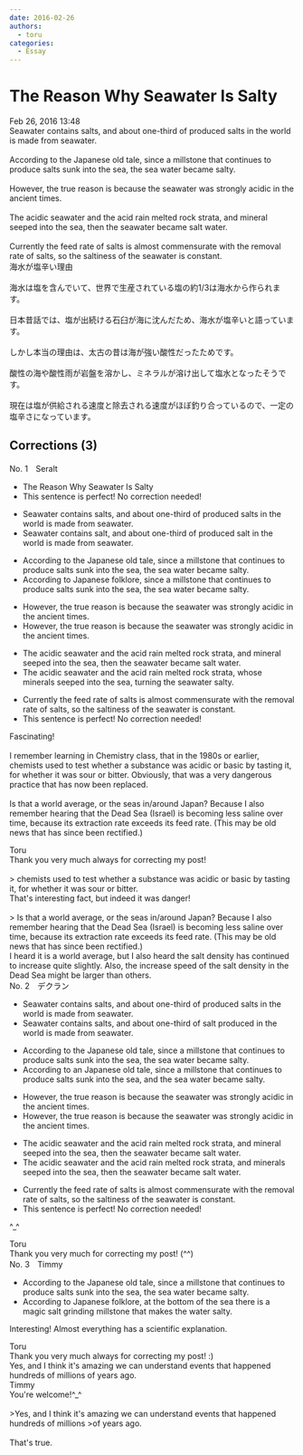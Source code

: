 ```yaml
---
date: 2016-02-26
authors:
  - toru
categories:
  - Essay
---
```


<h1 id="subject_show">The Reason Why Seawater Is Salty</h1>
<div class="date">Feb 26, 2016 13:48</div>
<div id="post"><div id="body_show_ori">
Seawater contains salts, and about one-third of produced salts in the world is made from seawater.<br/><br/>According to the Japanese old tale, since a millstone that continues to produce salts sunk into the sea, the sea water became salty.<br/><br/>However, the true reason is because the seawater was strongly acidic in the ancient times.<br/><br/>The acidic seawater and the acid rain melted rock strata, and mineral seeped into the sea, then the seawater became salt water.<br/><br/>Currently the feed rate of salts is almost commensurate with the removal rate of salts, so the saltiness of the seawater is constant.
</div></div>

<!-- more -->

<div id="post_ja"><div id="body_show_mo">
海水が塩辛い理由<br/><br/>海水は塩を含んでいて、世界で生産されている塩の約1/3は海水から作られます。<br/><br/>日本昔話では、塩が出続ける石臼が海に沈んだため、海水が塩辛いと語っています。<br/><br/>しかし本当の理由は、太古の昔は海が強い酸性だったためです。<br/><br/>酸性の海や酸性雨が岩盤を溶かし、ミネラルが溶け出して塩水となったそうです。<br/><br/>現在は塩が供給される速度と除去される速度がほぼ釣り合っているので、一定の塩辛さになっています。
</div></div>

## Corrections (3)
<div id="block"><div class="first_name"> No. 1　<span class="just_name">Seralt</span></div><div id="block2">
<ul class="correction_field">
<li class="incorrect">The Reason Why Seawater Is Salty</li>
<li class="corrected perfect">This sentence is perfect! No correction needed!</li>
</ul>
<ul class="correction_field">
<li class="incorrect">Seawater contains salts, and about one-third of produced salts in the world is made from seawater.</li>
<li class="corrected correct">
Seawater contains <span class="f_blue">salt</span>, and about one-third of produced <span class="f_blue">salt</span> in the world is made from seawater.
</li>
</ul>
<ul class="correction_field">
<li class="incorrect">According to the Japanese old tale, since a millstone that continues to produce salts sunk into the sea, the sea water became salty.</li>
<li class="corrected correct">
According to <span class="f_blue">Japanese folklore</span>, since a millstone that continues to produce salts sunk into the sea, the sea water became salty.
</li>
</ul>
<ul class="correction_field">
<li class="incorrect">However, the true reason is because the seawater was strongly acidic in the ancient times.</li>
<li class="corrected correct">
However, the true reason is because the seawater was strongly acidic in <span class="f_red"><span class="sline">the</span></span> ancient times.
</li>
</ul>
<ul class="correction_field">
<li class="incorrect">The acidic seawater and the acid rain melted rock strata, and mineral seeped into the sea, then the seawater became salt water.</li>
<li class="corrected correct">
The acidic seawater and the acid rain melted rock strata, <span class="f_blue">whose</span> mineral<span class="f_red">s</span> seeped into the sea, <span class="f_blue">turning</span> the seawater salty.
</li>
</ul>
<ul class="correction_field">
<li class="incorrect">Currently the feed rate of salts is almost commensurate with the removal rate of salts, so the saltiness of the seawater is constant.</li>
<li class="corrected perfect">This sentence is perfect! No correction needed!</li>
</ul>
<p class="comment_small">
 Fascinating!
 <br/>
 <br/>
 I remember learning in Chemistry class, that in the 1980s or earlier, chemists used to test whether a substance was acidic or basic by tasting it, for whether it was sour or bitter. Obviously, that was a very dangerous practice that has now been replaced.
 <br/>
 <br/>
 Is that a world average, or the seas in/around Japan? Because I also remember hearing that the Dead Sea (Israel) is becoming less saline over time, because its extraction rate exceeds its feed rate. (This may be old news that has since been rectified.)
</p>

</div><div class="name"><span class="just_name">Toru</span><br>
Thank you very much always for correcting my post!<br/><br/>&gt; chemists used to test whether a substance was acidic or basic by tasting it, for whether it was sour or bitter.<br/>That's interesting fact, but indeed it was danger!<br/><br/>&gt; Is that a world average, or the seas in/around Japan? Because I also remember hearing that the Dead Sea (Israel) is becoming less saline over time, because its extraction rate exceeds its feed rate. (This may be old news that has since been rectified.)<br/>I heard it is a world average, but I also heard the salt density has continued to increase quite slightly. Also, the increase speed of the salt density in the Dead Sea might be larger than others.
</div>
</div>
<div id="block"><div class="first_name"> No. 2　<span class="just_name">デクラン</span></div><div id="block2">
<ul class="correction_field">
<li class="incorrect">Seawater contains salts, and about one-third of produced salts in the world is made from seawater.</li>
<li class="corrected correct">
Seawater contains salts, and about one-third of <span class="f_blue">salt produced</span> in the world is made from seawater.
</li>
</ul>
<ul class="correction_field">
<li class="incorrect">According to the Japanese old tale, since a millstone that continues to produce salts sunk into the sea, the sea water became salty.</li>
<li class="corrected correct">
According to <span class="f_blue">an</span> Japanese old tale, <span class="sline">since</span> a millstone that continues to produce salts sunk into the sea, <span class="f_blue">and </span>the sea water became salty.
</li>
</ul>
<ul class="correction_field">
<li class="incorrect">However, the true reason is because the seawater was strongly acidic in the ancient times.</li>
<li class="corrected correct">
However, the true reason is because the seawater was strongly acidic in <span class="sline">the</span> ancient times.
</li>
</ul>
<ul class="correction_field">
<li class="incorrect">The acidic seawater and the acid rain melted rock strata, and mineral seeped into the sea, then the seawater became salt water.</li>
<li class="corrected correct">
The acidic seawater and the acid rain melted rock strata, and mineral<span class="f_blue">s</span> seeped into the sea, then the seawater became salt water.
</li>
</ul>
<ul class="correction_field">
<li class="incorrect">Currently the feed rate of salts is almost commensurate with the removal rate of salts, so the saltiness of the seawater is constant.</li>
<li class="corrected perfect">This sentence is perfect! No correction needed!</li>
</ul>
<p class="comment_small">
 ^_^
</p>

</div><div class="name"><span class="just_name">Toru</span><br>
Thank you very much for correcting my post! (^^)
</div>
</div>
<div id="block"><div class="first_name"> No. 3　<span class="just_name">Timmy</span></div><div id="block2">
<ul class="correction_field">
<li class="incorrect">According to the Japanese old tale, since a millstone that continues to produce salts sunk into the sea, the sea water became salty.</li>
<li class="corrected correct">
According to Japanese folklore, <span class="f_blue">at the bottom of</span> the sea <span class="f_blue">there is a magic</span> <span class="f_blue">salt grinding </span>millstone <span class="f_blue">that makes</span> the water salty.
</li>
</ul>
<p class="comment_small">
 Interesting! Almost everything has a scientific explanation.
</p>

</div><div class="name"><span class="just_name">Toru</span><br>
Thank you very much always for correcting my post! :)<br/>Yes, and I think it's amazing we can understand events that happened hundreds of millions of years ago.
</div>
<div class="name"><span class="just_name">Timmy</span><br>
You're welcome!^_^<br/><br/>&gt;Yes, and I think it's amazing we can understand events that happened hundreds of millions &gt;of years ago.<br/><br/>That's true.
</div>
</div>
